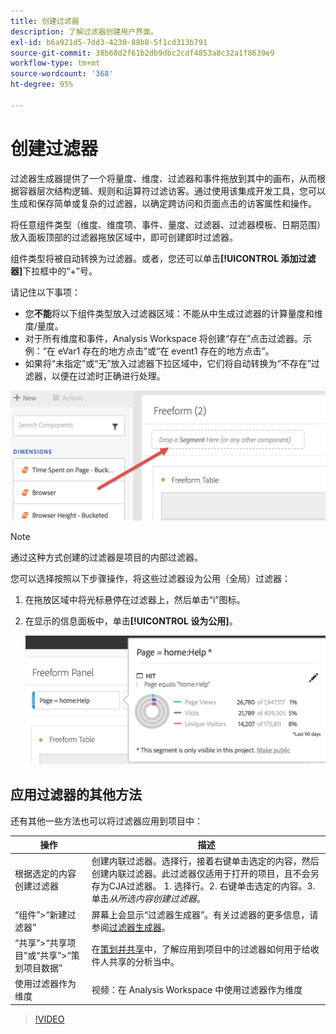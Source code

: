 ```yaml
---
title: 创建过滤器
description: 了解过滤器创建用户界面。
exl-id: b6a921d5-7dd3-4230-88b8-5f1cd313b791
source-git-commit: 38b68d2f61b2db9dbc2cdf4853a8c32a1f8639e9
workflow-type: tm+mt
source-wordcount: '368'
ht-degree: 95%

---
```


# 创建过滤器

过滤器生成器提供了一个将量度、维度、过滤器和事件拖放到其中的画布，从而根据容器层次结构逻辑、规则和运算符过滤访客。通过使用该集成开发工具，您可以生成和保存简单或复杂的过滤器，以确定跨访问和页面点击的访客属性和操作。

将任意组件类型（维度、维度项、事件、量度、过滤器、过滤器模板、日期范围）放入面板顶部的过滤器拖放区域中，即可创建即时过滤器。

组件类型将被自动转换为过滤器。或者，您还可以单击&#x200B;**[!UICONTROL 添加过滤器]**&#x200B;下拉框中的“+”号。

请记住以下事项：

* 您&#x200B;**不能**&#x200B;将以下组件类型放入过滤器区域：不能从中生成过滤器的计算量度和维度/量度。
* 对于所有维度和事件，Analysis Workspace 将创建“存在”点击过滤器。示例：“在 eVar1 存在的地方点击”或“在 event1 存在的地方点击”。
* 如果将“未指定”或“无”放入过滤器下拉区域中，它们将自动转换为“不存在”过滤器，以便在过滤时正确进行处理。

![](assets/segment-dropzone.png)

>[!NOTE]
>
>通过这种方式创建的过滤器是项目的内部过滤器。

您可以选择按照以下步骤操作，将这些过滤器设为公用（全局）过滤器：

1. 在拖放区域中将光标悬停在过滤器上，然后单击“i”图标。
1. 在显示的信息面板中，单击&#x200B;**[!UICONTROL 设为公用]**。

   ![](assets/segment-info.png)

## 应用过滤器的其他方法

还有其他一些方法也可以将过滤器应用到项目中：

| 操作 | 描述 |
|--- |--- |
| 根据选定的内容创建过滤器 | 创建内联过滤器。选择行，接着右键单击选定的内容，然后创建内联过滤器。此过滤器仅适用于打开的项目，且不会另存为CJA过滤器。 1. 选择行。2. 右键单击选定的内容。3. 单击&#x200B;*从所选内容创建过滤器*。 |
| “组件”>“新建过滤器” | 屏幕上会显示“过滤器生成器”。有关过滤器的更多信息，请参阅[过滤器生成器](https://experienceleague.adobe.com/docs/analytics/components/segmentation/segmentation-workflow/seg-build.html?lang=zh-Hans)。 |
| “共享”>“共享项目”或“共享”>“策划项目数据” | 在[策划并共享](https://experienceleague.adobe.com/docs/analytics/analyze/analysis-workspace/curate-share/curate.html?lang=zh-Hans#concept_4A9726927E7C44AFA260E2BB2721AFC6)中，了解应用到项目中的过滤器如何用于给收件人共享的分析当中。 |
| 使用过滤器作为维度 | 视频：在 Analysis Workspace 中使用过滤器作为维度 |

>[!VIDEO](https://video.tv.adobe.com/v/23974)
